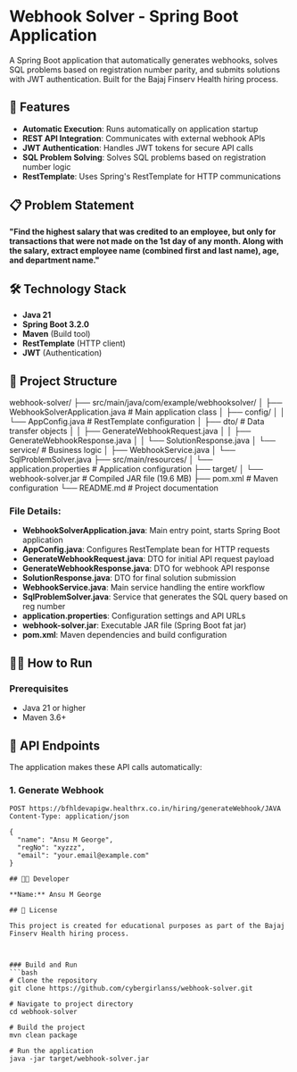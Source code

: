 # Webhook Solver - Spring Boot Application

A Spring Boot application that automatically generates webhooks, solves SQL problems based on registration number parity, and submits solutions with JWT authentication. Built for the Bajaj Finserv Health hiring process.

## 🚀 Features

- **Automatic Execution**: Runs automatically on application startup
- **REST API Integration**: Communicates with external webhook APIs
- **JWT Authentication**: Handles JWT tokens for secure API calls
- **SQL Problem Solving**: Solves SQL problems based on registration number logic
- **RestTemplate**: Uses Spring's RestTemplate for HTTP communications

## 📋 Problem Statement

**"Find the highest salary that was credited to an employee, but only for transactions that were not made on the 1st day of any month. Along with the salary, extract employee name (combined first and last name), age, and department name."**

## 🛠️ Technology Stack

- **Java 21**
- **Spring Boot 3.2.0**
- **Maven** (Build tool)
- **RestTemplate** (HTTP client)
- **JWT** (Authentication)

## 📁 Project Structure
webhook-solver/
├── src/main/java/com/example/webhooksolver/
│   ├── WebhookSolverApplication.java     # Main application class
│   ├── config/
│   │   └── AppConfig.java                # RestTemplate configuration
│   ├── dto/                              # Data transfer objects
│   │   ├── GenerateWebhookRequest.java
│   │   ├── GenerateWebhookResponse.java
│   │   └── SolutionResponse.java
│   └── service/                          # Business logic
│       ├── WebhookService.java
│       └── SqlProblemSolver.java
├── src/main/resources/
│   └── application.properties            # Application configuration
├── target/
│   └── webhook-solver.jar                # Compiled JAR file (19.6 MB)
├── pom.xml                               # Maven configuration
└── README.md                             # Project documentation


### File Details:
- **WebhookSolverApplication.java**: Main entry point, starts Spring Boot application
- **AppConfig.java**: Configures RestTemplate bean for HTTP requests
- **GenerateWebhookRequest.java**: DTO for initial API request payload
- **GenerateWebhookResponse.java**: DTO for webhook API response
- **SolutionResponse.java**: DTO for final solution submission
- **WebhookService.java**: Main service handling the entire workflow
- **SqlProblemSolver.java**: Service that generates the SQL query based on reg number
- **application.properties**: Configuration settings and API URLs
- **webhook-solver.jar**: Executable JAR file (Spring Boot fat jar)
- **pom.xml**: Maven dependencies and build configuration


## 🏃‍♂️ How to Run

### Prerequisites
- Java 21 or higher
- Maven 3.6+

## 📝 API Endpoints

The application makes these API calls automatically:

### 1. Generate Webhook
```http
POST https://bfhldevapigw.healthrx.co.in/hiring/generateWebhook/JAVA
Content-Type: application/json

{
  "name": "Ansu M George",
  "regNo": "xyzzz", 
  "email": "your.email@example.com"
}

## 👨‍💻 Developer

**Name:** Ansu M George  

## 📄 License

This project is created for educational purposes as part of the Bajaj Finserv Health hiring process.



### Build and Run
```bash
# Clone the repository
git clone https://github.com/cybergirlanss/webhook-solver.git

# Navigate to project directory
cd webhook-solver

# Build the project
mvn clean package

# Run the application
java -jar target/webhook-solver.jar
